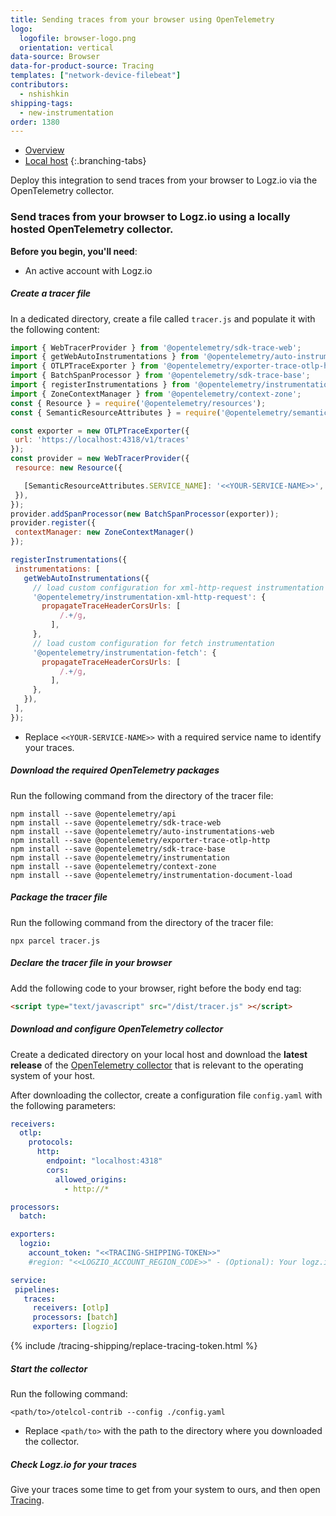 ```yaml
---
title: Sending traces from your browser using OpenTelemetry
logo:
  logofile: browser-logo.png
  orientation: vertical
data-source: Browser
data-for-product-source: Tracing
templates: ["network-device-filebeat"]
contributors:
  - nshishkin
shipping-tags:
  - new-instrumentation
order: 1380
---
```


<!-- tabContainer:start -->
<div class="branching-container">

* [Overview](#overview)
* [Local host](#local-host)
{:.branching-tabs}

<!-- tab:start -->
<div id="overview">

Deploy this integration to send traces from your browser to Logz.io via the OpenTelemetry collector. 


</div>
<!-- tab:end -->


<!-- tab:start -->
<div id="local-host">

### Send traces from your browser to Logz.io using a locally hosted OpenTelemetry collector.

**Before you begin, you'll need**:

* An active account with Logz.io


<div class="tasklist">

##### Create a tracer file

In a dedicated directory, create a file called `tracer.js` and populate it with the following content:

```javascript
import { WebTracerProvider } from '@opentelemetry/sdk-trace-web';
import { getWebAutoInstrumentations } from '@opentelemetry/auto-instrumentations-web';
import { OTLPTraceExporter } from '@opentelemetry/exporter-trace-otlp-http';
import { BatchSpanProcessor } from '@opentelemetry/sdk-trace-base';
import { registerInstrumentations } from '@opentelemetry/instrumentation';
import { ZoneContextManager } from '@opentelemetry/context-zone';
const { Resource } = require('@opentelemetry/resources');
const { SemanticResourceAttributes } = require('@opentelemetry/semantic-conventions');

const exporter = new OTLPTraceExporter({
 url: 'https://localhost:4318/v1/traces'
});
const provider = new WebTracerProvider({
 resource: new Resource({

   [SemanticResourceAttributes.SERVICE_NAME]: '<<YOUR-SERVICE-NAME>>',
 }),
});
provider.addSpanProcessor(new BatchSpanProcessor(exporter));
provider.register({
 contextManager: new ZoneContextManager()
});

registerInstrumentations({
 instrumentations: [
   getWebAutoInstrumentations({
     // load custom configuration for xml-http-request instrumentation
     '@opentelemetry/instrumentation-xml-http-request': {
       propagateTraceHeaderCorsUrls: [
           /.+/g,
         ],
     },
     // load custom configuration for fetch instrumentation
     '@opentelemetry/instrumentation-fetch': {
       propagateTraceHeaderCorsUrls: [
           /.+/g,
         ],
     },
   }),
 ],
});
```

* Replace `<<YOUR-SERVICE-NAME>>` with a required service name to identify your traces.

##### Download the required OpenTelemetry packages

Run the following command from the directory of the tracer file:
  
```shell
npm install --save @opentelemetry/api
npm install --save @opentelemetry/sdk-trace-web
npm install --save @opentelemetry/auto-instrumentations-web
npm install --save @opentelemetry/exporter-trace-otlp-http
npm install --save @opentelemetry/sdk-trace-base
npm install --save @opentelemetry/instrumentation
npm install --save @opentelemetry/context-zone
npm install --save @opentelemetry/instrumentation-document-load
```

##### Package the tracer file
  
Run the following command from the directory of the tracer file:

```shell
npx parcel tracer.js
```

##### Declare the tracer file in your browser

Add the following code to your browser, right before the body end tag:

```html
<script type="text/javascript" src="/dist/tracer.js" ></script>
```


##### Download and configure OpenTelemetry collector

Create a dedicated directory on your local host and download the **latest release** of the [OpenTelemetry collector](https://github.com/open-telemetry/opentelemetry-collector-contrib/releases/) that is relevant to the operating system of your host.

After downloading the collector, create a configuration file `config.yaml` with the following parameters:

```yaml
receivers:
  otlp:
    protocols:
      http:
        endpoint: "localhost:4318"
        cors:
          allowed_origins:
            - http://*

processors:
  batch:

exporters:
  logzio:
    account_token: "<<TRACING-SHIPPING-TOKEN>>"
    #region: "<<LOGZIO_ACCOUNT_REGION_CODE>>" - (Optional): Your logz.io account region code. Defaults to "us". Required only if your logz.io region is different than US East. https://docs.logz.io/user-guide/accounts/account-region.html#available-regions

service:
 pipelines:
   traces:
     receivers: [otlp]
     processors: [batch]
     exporters: [logzio]
```
{% include /tracing-shipping/replace-tracing-token.html %}


##### Start the collector

Run the following command:

```shell
<path/to>/otelcol-contrib --config ./config.yaml
```
* Replace `<path/to>` with the path to the directory where you downloaded the collector.



##### Check Logz.io for your traces

Give your traces some time to get from your system to ours, and then open [Tracing](https://app.logz.io/#/dashboard/jaeger).

</div>

</div>
<!-- tab:end -->

</div>
<!-- tabContainer:end -->

